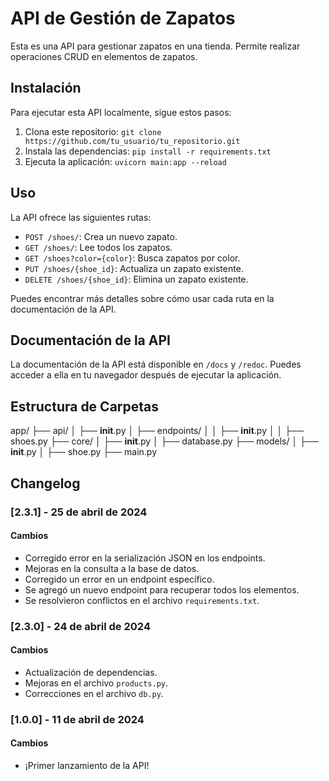 # API de Gestión de Zapatos

Esta es una API para gestionar zapatos en una tienda. Permite realizar operaciones CRUD en elementos de zapatos.

## Instalación

Para ejecutar esta API localmente, sigue estos pasos:

1. Clona este repositorio: `git clone https://github.com/tu_usuario/tu_repositorio.git`
2. Instala las dependencias: `pip install -r requirements.txt`
3. Ejecuta la aplicación: `uvicorn main:app --reload`

## Uso

La API ofrece las siguientes rutas:

- `POST /shoes/`: Crea un nuevo zapato.
- `GET /shoes/`: Lee todos los zapatos.
- `GET /shoes?color={color}`: Busca zapatos por color.
- `PUT /shoes/{shoe_id}`: Actualiza un zapato existente.
- `DELETE /shoes/{shoe_id}`: Elimina un zapato existente.

Puedes encontrar más detalles sobre cómo usar cada ruta en la documentación de la API.

## Documentación de la API

La documentación de la API está disponible en `/docs` y `/redoc`. Puedes acceder a ella en tu navegador después de ejecutar la aplicación.

## Estructura de Carpetas
app/
├── api/
│   ├── __init__.py
│   ├── endpoints/
│   │   ├── __init__.py
│   │   ├── shoes.py
├── core/
│   ├── __init__.py
│   ├── database.py
├── models/
│   ├── __init__.py
│   ├── shoe.py
├── main.py


## Changelog

### [2.3.1] - 25 de abril de 2024
#### Cambios
- Corregido error en la serialización JSON en los endpoints.
- Mejoras en la consulta a la base de datos.
- Corregido un error en un endpoint específico.
- Se agregó un nuevo endpoint para recuperar todos los elementos.
- Se resolvieron conflictos en el archivo `requirements.txt`.

### [2.3.0] - 24 de abril de 2024
#### Cambios
- Actualización de dependencias.
- Mejoras en el archivo `products.py`.
- Correcciones en el archivo `db.py`.

### [1.0.0] - 11 de abril de 2024
#### Cambios
- ¡Primer lanzamiento de la API!
